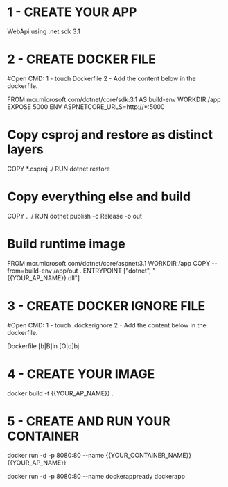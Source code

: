 ﻿# 1 - CREATE YOUR APP

WebApi using .net sdk 3.1

# 2 - CREATE DOCKER FILE

#Open CMD:
1 - touch Dockerfile
2 - Add the content below in the dockerfile.

FROM mcr.microsoft.com/dotnet/core/sdk:3.1 AS build-env
WORKDIR /app
EXPOSE 5000
ENV ASPNETCORE_URLS=http://*:5000

# Copy csproj and restore as distinct layers
COPY *.csproj ./
RUN dotnet restore

# Copy everything else and build
COPY . ./
RUN dotnet publish -c Release -o out

# Build runtime image
FROM mcr.microsoft.com/dotnet/core/aspnet:3.1
WORKDIR /app
COPY --from=build-env /app/out .
ENTRYPOINT ["dotnet", "{{YOUR_AP_NAME}}.dll"]

# 3 - CREATE DOCKER IGNORE FILE

#Open CMD:
1 - touch .dockerignore
2 - Add the content below in the dockerfile.

Dockerfile
[b|B]in
[O|o]bj

# 4 - CREATE YOUR IMAGE

docker build -t {{YOUR_AP_NAME}} .

# 5 - CREATE AND RUN YOUR CONTAINER

docker run -d -p 8080:80 --name {{YOUR_CONTAINER_NAME}} {{YOUR_AP_NAME}}

docker run -d -p 8080:80  --name dockerappready dockerapp